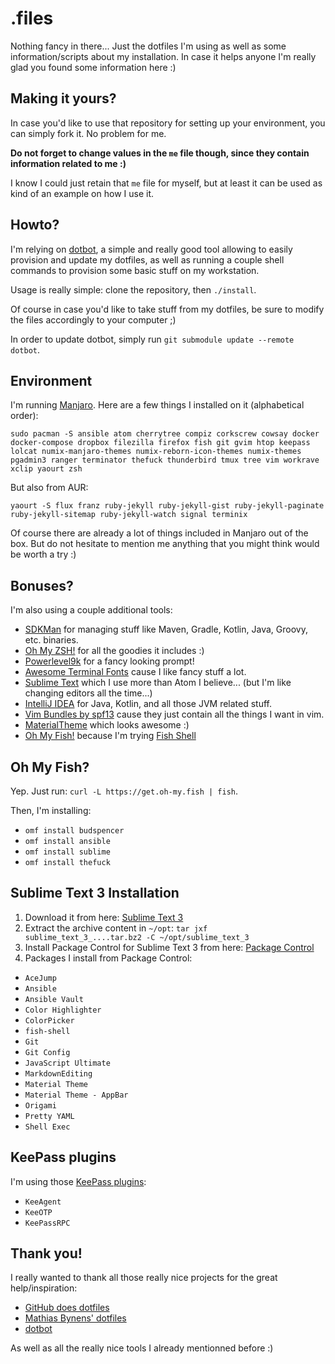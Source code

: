 # .files

Nothing fancy in there... Just the dotfiles I'm using as well as some information/scripts about my installation. In case it helps anyone I'm really glad you found some information here :)

## Making it yours?

In case you'd like to use that repository for setting up your environment, you can simply fork it. No problem for me.

**Do not forget to change values in the `me` file though, since they contain information related to me :)**

I know I could just retain that `me` file for myself, but at least it can be used as kind of an example on how I use it.

## Howto?

I'm relying on [dotbot](https://github.com/anishathalye/dotbot), a simple and really good tool allowing to easily provision and update my dotfiles, as well as running a couple shell commands to provision some basic stuff on my workstation.

Usage is really simple: clone the repository, then `./install`.

Of course in case you'd like to take stuff from my dotfiles, be sure to modify the files accordingly to your computer ;)

In order to update dotbot, simply run `git submodule update --remote dotbot`.

## Environment

I'm running [Manjaro](https://manjaro.github.io/). Here are a few things I installed on it (alphabetical order):

`sudo pacman -S ansible atom cherrytree compiz corkscrew cowsay docker docker-compose dropbox filezilla firefox fish git gvim htop keepass lolcat numix-manjaro-themes numix-reborn-icon-themes numix-themes pgadmin3 ranger terminator thefuck thunderbird tmux tree vim workrave xclip yaourt zsh`

But also from AUR:

`yaourt -S flux franz ruby-jekyll ruby-jekyll-gist ruby-jekyll-paginate ruby-jekyll-sitemap ruby-jekyll-watch signal terminix`

Of course there are already a lot of things included in Manjaro out of the box. But do not hesitate to mention me anything that you might think would be worth a try :)

## Bonuses?

I'm also using a couple additional tools:

- [SDKMan](http://sdkman.io/install.html) for managing stuff like Maven, Gradle, Kotlin, Java, Groovy, etc. binaries.
- [Oh My ZSH!](http://ohmyz.sh/) for all the goodies it includes :)
- [Powerlevel9k](https://github.com/bhilburn/powerlevel9k) for a fancy looking prompt!
- [Awesome Terminal Fonts](https://github.com/gabrielelana/awesome-terminal-fonts) cause I like fancy stuff a lot.
- [Sublime Text](http://www.sublimetext.com/3) which I use more than Atom I believe... (but I'm like changing editors all the time...)
- [IntelliJ IDEA](https://www.jetbrains.com/idea/) for Java, Kotlin, and all those JVM related stuff.
- [Vim Bundles by spf13](http://vim.spf13.com/) cause they just contain all the things I want in vim.
- [MaterialTheme](http://equinsuocha.io/material-theme/) which looks awesome :)
- [Oh My Fish!](https://github.com/oh-my-fish/oh-my-fish) because I'm trying [Fish Shell](http://fishshell.com/)

## Oh My Fish?

Yep. Just run: `curl -L https://get.oh-my.fish | fish`.

Then, I'm installing:

- `omf install budspencer`
- `omf install ansible`
- `omf install sublime`
- `omf install thefuck`

## Sublime Text 3 Installation

1. Download it from here: [Sublime Text 3](http://www.sublimetext.com/3)
2. Extract the archive content in `~/opt`: `tar jxf sublime_text_3_....tar.bz2 -C ~/opt/sublime_text_3`
3. Install Package Control for Sublime Text 3 from here: [Package Control](https://packagecontrol.io/installation)
4. Packages I install from Package Control:

- `AceJump`
- `Ansible`
- `Ansible Vault`
- `Color Highlighter`
- `ColorPicker`
- `fish-shell`
- `Git`
- `Git Config`
- `JavaScript Ultimate`
- `MarkdownEditing`
- `Material Theme`
- `Material Theme - AppBar`
- `Origami`
- `Pretty YAML`
- `Shell Exec`

## KeePass plugins

I'm using those [KeePass plugins](http://keepass.info/plugins.html):

- `KeeAgent`
- `KeeOTP`
- `KeePassRPC`

## Thank you!

I really wanted to thank all those really nice projects for the great help/inspiration:

- [GitHub does dotfiles](https://dotfiles.github.io/)
- [Mathias Bynens' dotfiles](https://github.com/mathiasbynens/dotfiles)
- [dotbot](https://github.com/anishathalye/dotbot)

As well as all the really nice tools I already mentionned before :)
